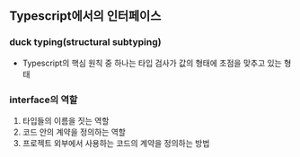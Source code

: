 ## Typescript에서의 인터페이스

### duck typing(structural subtyping)

- Typescript의 핵심 원칙 중 하나는 타입 검사가 값의 형태에 초점을 맞추고 있는 형태

### interface의 역할

1. 타입들의 이름을 짓는 역할
2. 코드 안의 계약을 정의하는 역할
3. 프로젝트 외부에서 사용하는 코드의 계약을 정의하는 방법
